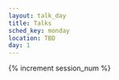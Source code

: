 ```yaml
---
layout: talk_day
title: Talks
sched_key: monday
location: TBD
day: 1
---
```

{% increment session_num %}



